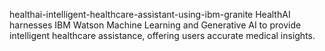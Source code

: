  healthai-intelligent-healthcare-assistant-using-ibm-granite
HealthAI harnesses IBM Watson Machine Learning and Generative AI to provide intelligent healthcare assistance, offering users accurate medical insights.
